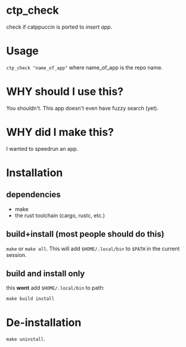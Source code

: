 # ctp_check

check if catppuccin is ported to *insert app*.

# Usage

`ctp_check "name_of_app"` where name_of_app is the repo name.

# WHY should I use this?

You shouldn't. This app doesn't even have fuzzy search (yet).

# WHY did I make this?

I wanted to speedrun an app.

# Installation

## dependencies
 * make
 * the rust toolchain (cargo, rustc, etc.)

## build+install (most people should do this)

`make` or `make all`. This will add `$HOME/.local/bin` to `$PATH` in the current session.

## build and install only

this **wont** add `$HOME/.local/bin` to path:

`make build install`


# De-installation

`make uninstall`.
